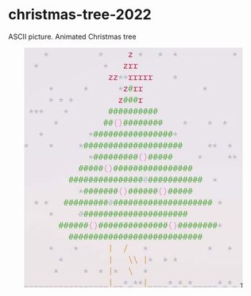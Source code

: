 # christmas-tree-2022
ASCII picture. Animated Christmas tree

<p align="center"><img src="img/tree.jpg" alt="tree"/></p>

